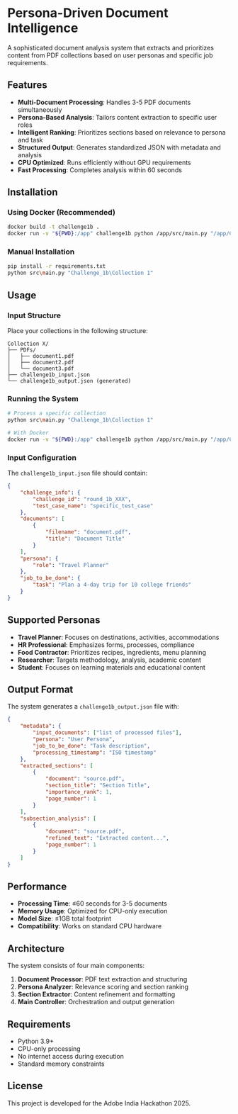 # Persona-Driven Document Intelligence

A sophisticated document analysis system that extracts and prioritizes content from PDF collections based on user personas and specific job requirements.

## Features

- **Multi-Document Processing**: Handles 3-5 PDF documents simultaneously
- **Persona-Based Analysis**: Tailors content extraction to specific user roles
- **Intelligent Ranking**: Prioritizes sections based on relevance to persona and task
- **Structured Output**: Generates standardized JSON with metadata and analysis
- **CPU Optimized**: Runs efficiently without GPU requirements
- **Fast Processing**: Completes analysis within 60 seconds

## Installation

### Using Docker (Recommended)

```bash
docker build -t challenge1b .
docker run -v "${PWD}:/app" challenge1b python /app/src/main.py "/app/Challenge_1b/Collection 1"
```

### Manual Installation

```bash
pip install -r requirements.txt
python src\main.py "Challenge_1b\Collection 1"
```

## Usage

### Input Structure
Place your collections in the following structure:
```
Collection X/
├── PDFs/
│   ├── document1.pdf
│   ├── document2.pdf
│   └── document3.pdf
├── challenge1b_input.json
└── challenge1b_output.json (generated)
```

### Running the System

```bash
# Process a specific collection
python src\main.py "Challenge_1b\Collection 1"

# With Docker
docker run -v "${PWD}:/app" challenge1b python /app/src/main.py "/app/Challenge_1b/Collection 1"
```

### Input Configuration

The `challenge1b_input.json` file should contain:

```json
{
    "challenge_info": {
        "challenge_id": "round_1b_XXX",
        "test_case_name": "specific_test_case"
    },
    "documents": [
        {
            "filename": "document.pdf",
            "title": "Document Title"
        }
    ],
    "persona": {
        "role": "Travel Planner"
    },
    "job_to_be_done": {
        "task": "Plan a 4-day trip for 10 college friends"
    }
}
```

## Supported Personas

- **Travel Planner**: Focuses on destinations, activities, accommodations
- **HR Professional**: Emphasizes forms, processes, compliance
- **Food Contractor**: Prioritizes recipes, ingredients, menu planning
- **Researcher**: Targets methodology, analysis, academic content
- **Student**: Focuses on learning materials and educational content

## Output Format

The system generates a `challenge1b_output.json` file with:

```json
{
    "metadata": {
        "input_documents": ["list of processed files"],
        "persona": "User Persona",
        "job_to_be_done": "Task description",
        "processing_timestamp": "ISO timestamp"
    },
    "extracted_sections": [
        {
            "document": "source.pdf",
            "section_title": "Section Title",
            "importance_rank": 1,
            "page_number": 1
        }
    ],
    "subsection_analysis": [
        {
            "document": "source.pdf",
            "refined_text": "Extracted content...",
            "page_number": 1
        }
    ]
}
```

## Performance

- **Processing Time**: ≤60 seconds for 3-5 documents
- **Memory Usage**: Optimized for CPU-only execution
- **Model Size**: ≤1GB total footprint
- **Compatibility**: Works on standard CPU hardware

## Architecture

The system consists of four main components:

1. **Document Processor**: PDF text extraction and structuring
2. **Persona Analyzer**: Relevance scoring and section ranking
3. **Section Extractor**: Content refinement and formatting
4. **Main Controller**: Orchestration and output generation

## Requirements

- Python 3.9+
- CPU-only processing
- No internet access during execution
- Standard memory constraints

## License

This project is developed for the Adobe India Hackathon 2025.